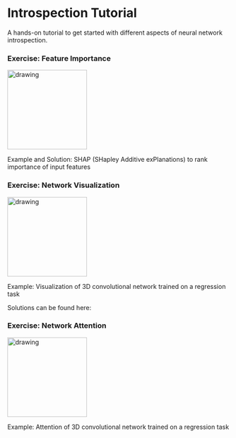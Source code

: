 # Introspection Tutorial
A hands-on tutorial to get started with different aspects of neural network introspection.

### Exercise: Feature Importance
<a target="_blank" rel="noopener noreferrer" href="https://colab.research.google.com/github/csheneka/introspection-tutorial/blob/main/shap_solutions.ipynb"><img src="https://colab.research.google.com/assets/colab-badge.svg" alt="drawing" width="180"/> </a>

Example and Solution: SHAP (SHapley Additive exPlanations) to rank importance of input features

### Exercise: Network Visualization
<a target="_blank" rel="noopener noreferrer" href="https://colab.research.google.com/github/csheneka/introspection-tutorial/blob/main/visualisation_3D-21cmPIE-Net.ipynb"><img src="https://colab.research.google.com/assets/colab-badge.svg" alt="drawing" width="180"/> </a>

Example: Visualization of 3D convolutional network trained on a regression task

Solutions can be found here: <a target="_blank" rel="noopener noreferrer" href="https://github.com/csheneka/introspection-tutorial/blob/main/visualisation_solutions.ipynb"> </a>

### Exercise: Network Attention
<a target="_blank" rel="noopener noreferrer" href="https://colab.research.google.com/github/csheneka/introspection-tutorial/blob/main/attention_exercise.ipynb"><img src="https://colab.research.google.com/assets/colab-badge.svg" alt="drawing" width="180"/> </a>

Example: Attention of 3D convolutional network trained on a regression task
